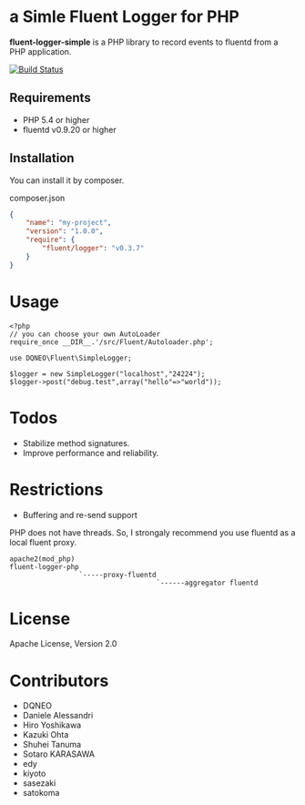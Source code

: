 # a Simle Fluent Logger for PHP

**fluent-logger-simple** is a PHP library to record events to fluentd from a PHP application.

[![Build Status](https://secure.travis-ci.org/fluent/fluent-logger-php.png)](http://travis-ci.org/fluent/fluent-logger-php)

## Requirements

- PHP 5.4 or higher
- fluentd v0.9.20 or higher

## Installation

You can install it by composer.

composer.json

```json
{
    "name": "my-project",
    "version": "1.0.0",
    "require": {
        "fluent/logger": "v0.3.7"
    }
}
````

# Usage

````
<?php
// you can choose your own AutoLoader
require_once __DIR__.'/src/Fluent/Autoloader.php';

use DQNEO\Fluent\SimpleLogger;

$logger = new SimpleLogger("localhost","24224");
$logger->post("debug.test",array("hello"=>"world"));
````

# Todos

* Stabilize method signatures.
* Improve performance and reliability.

# Restrictions

* Buffering and re-send support

PHP does not have threads. So, I strongaly recommend you use fluentd as a local fluent proxy.

````
apache2(mod_php)
fluent-logger-php
                 `-----proxy-fluentd
                                    `------aggregator fluentd
````

# License
Apache License, Version 2.0


# Contributors

* DQNEO
* Daniele Alessandri
* Hiro Yoshikawa
* Kazuki Ohta
* Shuhei Tanuma
* Sotaro KARASAWA
* edy
* kiyoto
* sasezaki
* satokoma
